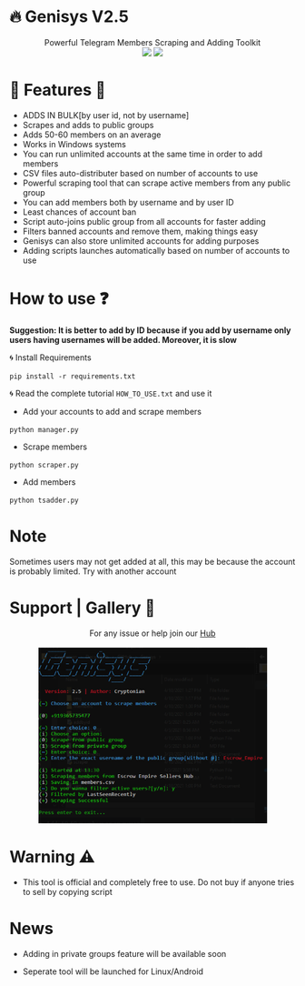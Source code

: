# :fire: Genisys V2.5
<p align='center'>
  Powerful Telegram Members Scraping and Adding Toolkit<br>
  <a href="https://telegram.me/Techmedies_1"><img src="https://img.shields.io/badge/Telegram-Techmedies-green"></a> <a href="https://www.instagram.com/cryptonian0"><img src="https://img.shields.io/badge/FollowOn-Instagram-green"></a>
  </p>

# :small_red_triangle_down: Features :small_red_triangle:

* ADDS IN BULK[by user id, not by username]
* Scrapes and adds to public groups
* Adds 50-60 members on an average
* Works in Windows systems
* You can run unlimited accounts at the same time in order to add members
* CSV files auto-distributer based on number of accounts to use
* Powerful scraping tool that can scrape active members from any public group
* You can add members both by username and by user ID
* Least chances of account ban
* Script auto-joins public group from all accounts for faster adding
* Filters banned accounts and remove them, making things easy
* Genisys can also store unlimited accounts for adding purposes
* Adding scripts launches automatically based on number of accounts to use

# How to use :question:

<b>Suggestion: It is better to add by ID because if you add by username only users having usernames will be added. Moreover, it is slow</b>

:cyclone: Install Requirements

`pip install -r requirements.txt`

:cyclone: Read the complete tutorial `HOW_TO_USE.txt` and use it

* Add your accounts to add and scrape members

`python manager.py`

* Scrape members

`python scraper.py`

* Add members

`python tsadder.py`

# Note

Sometimes users may not get added at all, this may be because the account is probably limited. Try with another account

# Support | Gallery :dart:
<p align='center'>
  For any issue or help join our <a href='https://telegram.me/Techmedies_Hub'> Hub </a><br><br>
  <img src="https://github.com/Cryptonian007/Genisys/blob/main/img/img2.png" width="403" height="309">
  </p>
  
# Warning :warning:

* This tool is official and completely free to use. Do not buy if anyone tries to sell by copying script

# News

* Adding in private groups feature will be available soon

* Seperate tool will be launched for Linux/Android
